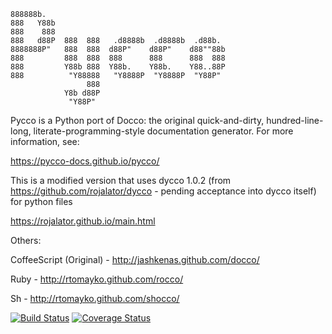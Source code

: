 ```
888888b.
888   Y88b
888    888
888   d88P  888  888   .d8888b  .d8888b  .d88b.
8888888P"   888  888  d88P"    d88P"    d88""88b
888         888  888  888      888      888  888
888         Y88b 888  Y88b.    Y88b.    Y88..88P
888          "Y88888   "Y8888P  "Y8888P  "Y88P"
                 888
            Y8b d88P
             "Y88P"
```

Pycco is a Python port of Docco: the original quick-and-dirty, hundred-line-
long, literate-programming-style documentation generator. For more information,
see:

https://pycco-docs.github.io/pycco/

This is a modified version that uses dycco 1.0.2 (from https://github.com/rojalator/dycco - pending acceptance into dycco itself) for python files

https://rojalator.github.io/main.html

Others:

CoffeeScript (Original) - http://jashkenas.github.com/docco/

Ruby - http://rtomayko.github.com/rocco/

Sh - http://rtomayko.github.com/shocco/

[![Build Status](https://travis-ci.org/pycco-docs/pycco.svg?branch=master)](https://travis-ci.org/pycco-docs/pycco)
[![Coverage Status](https://coveralls.io/repos/pycco-docs/pycco/badge.svg?branch=master&service=github)](https://coveralls.io/github/pycco-docs/pycco?branch=master)
